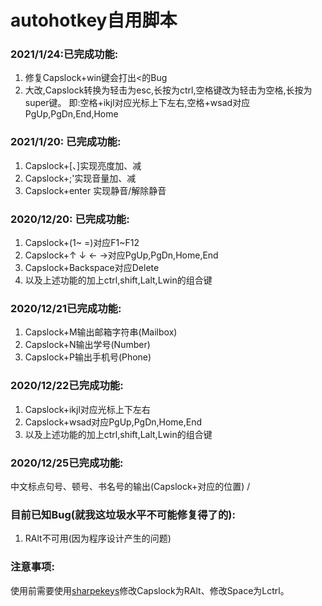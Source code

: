 # autohotkey自用脚本
### 2021/1/24:已完成功能:
1. 修复Capslock+win键会打出<的Bug
2. 大改,Capslock转换为轻击为esc,长按为ctrl,空格键改为轻击为空格,长按为super键。
即:空格+ikjl对应光标上下左右,空格+wsad对应PgUp,PgDn,End,Home
### 2021/1/20: 已完成功能:
1. Capslock+[、]实现亮度加、减
2. Capslock+;'实现音量加、减
3. Capslock+enter 实现静音/解除静音

### 2020/12/20: 已完成功能:

1. Capslock+(1~ =)对应F1~F12
2. Capslock+↑ ↓ ← →对应PgUp,PgDn,Home,End
3. Capslock+Backspace对应Delete
4. 以及上述功能的加上ctrl,shift,Lalt,Lwin的组合键

### 2020/12/21已完成功能:

1. Capslock+M输出邮箱字符串(Mailbox)
2. Capslock+N输出学号(Number)
3. Capslock+P输出手机号(Phone)

### 2020/12/22已完成功能:

1. Capslock+ikjl对应光标上下左右
2. Capslock+wsad对应PgUp,PgDn,Home,End
3. 以及上述功能的加上ctrl,shift,Lalt,Lwin的组合键

### 2020/12/25已完成功能:

中文标点句号、顿号、书名号的输出(Capslock+对应的位置)
/
### 目前已知Bug(就我这垃圾水平不可能修复得了的):

1. RAlt不可用(因为程序设计产生的问题)

### 注意事项:

使用前需要使用[sharpekeys](https://github.com/randyrants/sharpkeys)修改Capslock为RAlt、修改Space为Lctrl。
